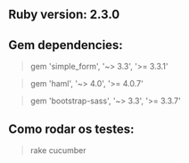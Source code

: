 
## Ruby version: 2.3.0

## Gem dependencies: 
> gem 'simple_form', '~> 3.3', '>= 3.3.1'

> gem 'haml', '~> 4.0', '>= 4.0.7'

> gem 'bootstrap-sass', '~> 3.3', '>= 3.3.7'

## Como rodar os testes:
> rake cucumber
